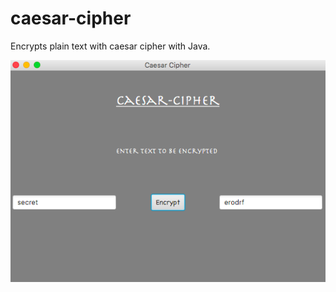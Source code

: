 # caesar-cipher
Encrypts plain text with caesar cipher with Java. 






![alt text](https://github.com/afro-nolan/caesar-cipher/blob/master/example.png)
